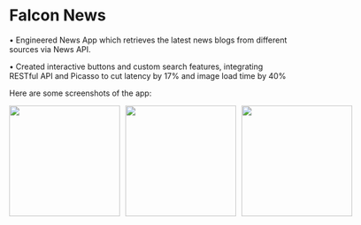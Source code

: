 # Falcon News

• Engineered News App which retrieves the latest news blogs from different sources via News API.

• Created interactive buttons and custom search features, integrating RESTful API and Picasso to cut latency by 17%
and image load time by 40%

Here are some screenshots of the app:

<div style="display: flex;">
  <img src="https://github.com/mohit-dhote/Falcon-News/assets/89855871/30eabbb3-9dab-4ebf-aba8-36574fdec0f1" width="200" style="margin-right: 10px;"/>
  <img src="https://github.com/mohit-dhote/Falcon-News/assets/89855871/5924a52a-8bce-4b02-9c1f-cddd84bb4d91" width="200" style="margin-right: 10px;"/>
  <img src="https://github.com/mohit-dhote/Falcon-News/assets/89855871/5b69a831-b5f0-4588-97a0-6cae626d9e39" width="200"/>
</div>
